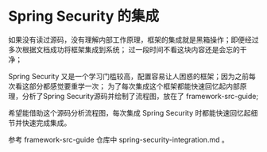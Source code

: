 # Spring Security 的集成

如果没有读过源码，没有理解内部工作原理，框架的集成就是黑箱操作；即便经过多次根据文档成功将框架集成到系统；
过一段时间不看这块内容还是会忘的干净；

Spring Security 又是一个学习门槛较高，配置容易让人困惑的框架；因为之前每次看这部分都感觉要重学一次；
为了每次集成这个框架都能快速回忆起内部原理，分析了Spring Security源码并绘制了流程图，放在了 framework-src-guide; 

希望能借助这个源码分析流程图，每次集成 Spring Security 时都能快速回忆起细节并快速完成集成。

参考 framework-src-guide 仓库中 spring-security-integration.md 。
